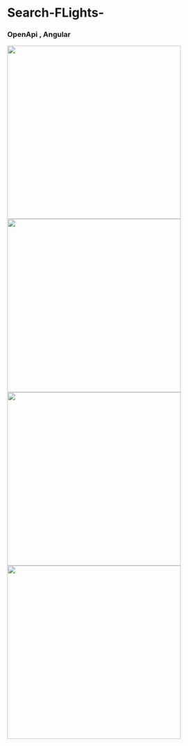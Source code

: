 # Search-FLights-
<h3>OpenApi , Angular</h3>

<div>
<img src=https://user-images.githubusercontent.com/81194285/177393712-65c9b1e3-d759-4127-a685-0245c6b2c040.png width="400" height="400">
<img src=https://user-images.githubusercontent.com/81194285/177390082-993c6c9f-b848-415a-8a02-6db3897df623.png width="400" height="400">
<img src=https://user-images.githubusercontent.com/81194285/177390110-e6808eb6-22a7-437a-aa88-b3953600ddbd.png width="400" height="400">
<img src=https://user-images.githubusercontent.com/81194285/177390171-ace92169-e430-4cb0-8e78-16862cd7f456.png width="400" height="400">
  </div>
   
